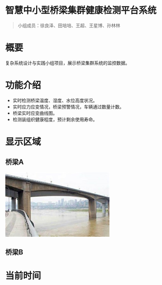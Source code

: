 # 智慧中小型桥梁集群健康检测平台系统

> 小组成员：徐良泽、田培培、王超、王星博、孙林林
>

# 概要

复杂系统设计与实践小组项目，展示桥梁集群系统的监控数据。

# 功能介绍

- 实时检测桥梁温度、湿度、水位高度状况。
- 实时应力应变情况，桥梁预警情况，车辆通过数量计数。
- 桥梁实时应变曲线图。
- 检测装组织健康程度，预计剩余使用寿命。

# 显示区域

## 桥梁A
![image](/图片1.jpg)

## 桥梁B

# 当前时间
